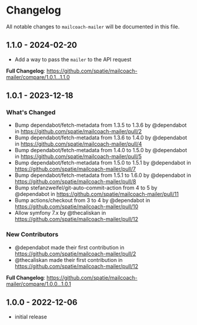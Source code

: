 # Changelog

All notable changes to `mailcoach-mailer` will be documented in this file.

## 1.1.0 - 2024-02-20

* Add a way to pass the `mailer` to the API request

**Full Changelog**: https://github.com/spatie/mailcoach-mailer/compare/1.0.1...1.1.0

## 1.0.1 - 2023-12-18

### What's Changed

* Bump dependabot/fetch-metadata from 1.3.5 to 1.3.6 by @dependabot in https://github.com/spatie/mailcoach-mailer/pull/2
* Bump dependabot/fetch-metadata from 1.3.6 to 1.4.0 by @dependabot in https://github.com/spatie/mailcoach-mailer/pull/4
* Bump dependabot/fetch-metadata from 1.4.0 to 1.5.0 by @dependabot in https://github.com/spatie/mailcoach-mailer/pull/5
* Bump dependabot/fetch-metadata from 1.5.0 to 1.5.1 by @dependabot in https://github.com/spatie/mailcoach-mailer/pull/7
* Bump dependabot/fetch-metadata from 1.5.1 to 1.6.0 by @dependabot in https://github.com/spatie/mailcoach-mailer/pull/8
* Bump stefanzweifel/git-auto-commit-action from 4 to 5 by @dependabot in https://github.com/spatie/mailcoach-mailer/pull/11
* Bump actions/checkout from 3 to 4 by @dependabot in https://github.com/spatie/mailcoach-mailer/pull/10
* Allow symfony 7.x by @thecaliskan in https://github.com/spatie/mailcoach-mailer/pull/12

### New Contributors

* @dependabot made their first contribution in https://github.com/spatie/mailcoach-mailer/pull/2
* @thecaliskan made their first contribution in https://github.com/spatie/mailcoach-mailer/pull/12

**Full Changelog**: https://github.com/spatie/mailcoach-mailer/compare/1.0.0...1.0.1

## 1.0.0 - 2022-12-06

- initial release
